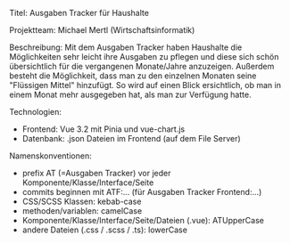 Titel: Ausgaben Tracker für Haushalte

Projektteam: Michael Mertl (Wirtschaftsinformatik)

Beschreibung: Mit dem Ausgaben Tracker haben Haushalte die Möglichkeiten sehr leicht ihre Ausgaben zu pflegen und diese sich schön übersichtlich für die vergangenen Monate/Jahre anzuzeigen. Außerdem besteht die Möglichkeit, dass man zu den einzelnen Monaten seine "Flüssigen Mittel" hinzufügt. So wird auf einen Blick ersichtlich, ob man in einem Monat mehr ausgegeben hat, als man zur Verfügung hatte.

Technologien:

- Frontend: Vue 3.2 mit Pinia und vue-chart.js
- Datenbank: .json Dateien im Frontend (auf dem File Server)

Namenskonventionen:

- prefix AT (=Ausgaben Tracker) vor jeder Komponente/Klasse/Interface/Seite
- commits beginnen mit ATF:... (für Ausgaben Tracker Frontend:...)
- CSS/SCSS Klassen: kebab-case
- methoden/variablen: camelCase
- Komponente/Klasse/Interface/Seite/Dateien (.vue): ATUpperCase
- andere Dateien (.css / .scss / .ts): lowerCase
